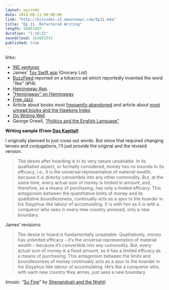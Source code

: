 ```yaml
---
layout: episode
date: 2014-08-11 00:00:00
link: "http://bizvsdev.s3.amazonaws.com/Ep21.m4a"
title: "Ep 21. Refactored Writing"
length: 58983497
duration: "1:19:31"
soundcloud: 162681542
published: true
---
```


links:

- [INE ventures](http://ineventures.com)
- James' [Toy Swift app](https://github.com/jiaaro/swift-grocery) (Grocery List)
- [BuzzFeed](http://www.buzzfeed.com/jessicaprobus/18-things-you-didnt-realize-started-as-marketing-ploys#nu5ecn) reported on a tobacco ad which reportedly invented the word "like" (#14)
- [Hemingway App](http://www.hemingwayapp.com)
- [“Hemingway” on Hemingway](http://languagelog.ldc.upenn.edu/nll/?p=10416)
- [Free Jazz](https://www.youtube.com/watch?v=YedVpRzF900)
- Article about books most [frequently abandoned](http://www.salon.com/2013/07/09/goodreads_reveals_the_most_abandoned_books/) and article about [most unread books and the Hawking Index](http://online.wsj.com/articles/the-summers-most-unread-book-is-1404417569)
- [On Writing Well](http://www.amazon.com/Writing-Well-30th-Anniversary-Edition/dp/0060891548)
- George Orwell, [“Politics and the English Language”](https://www.mtholyoke.edu/acad/intrel/orwell46.htm)


**Writing sample (From [Das Kapital](http://books.google.com/books?id=l-TtAAAAMAAJ&lpg=PA149&ots=7U-NFPDQu0&dq=%22The%20desire%20after%20hoarding%20is%20in%20its%20very%20nature%20unsatiable%22&pg=PA149#v=onepage&q=%22The%20desire%20after%20hoarding%20is%20in%20its%20very%20nature%20unsatiable%22&f=false))**

I originally planned to just cross out words. But since that required changing tenses and conjugations, I'll just provide the original and the revised version.

 > The desire after hoarding is in its very nature unsatiable. In its qualitative aspect, or formally considered, money has no bounds to its efficacy, i.e., it is the universal representative of material wealth, because it is directly convertible into any other commodity. But, at the same time, every actual sum of money is limited in amount, and, therefore, as a means of purchasing, has only a limited efficacy. This antagonism between the quantitative limits of money and its qualitative boundlessness, continually acts as a spur to the hoarder in his Sisyphus-like labour of accumulating. It is with him as it is with a conqueror who sees in every new country annexed, only a new boundary.

James’ revisions:

 > The desire to hoard is fundamentally unsatiable. Qualitatively, money has unlimited efficacy – it’s the universal representation of material wealth – because it’s  convertible into any commodity. But, every actual sum of money is a fixed amount, so it has a limited efficacy as a means of purchasing. This antagonism between the limits and boundlessness of money continually acts as a spur to the hoarder in his Sisyphus-like labour of accumulating. He’s like a conqueror who, with each new country they annex, just sees a new boundary.


(music: “[So Fine](http://shenandoahandthenight.com/track/so-fine)” by [Shenandoah and the Night](http://shenandoahandthenight.com))
